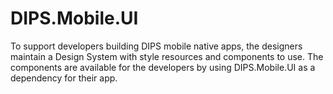 # DIPS.Mobile.UI
To support developers building DIPS mobile native apps, the designers maintain a Design System with style resources and components to use. The components are available for the developers by using DIPS.Mobile.UI as a dependency for their app. 
